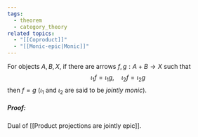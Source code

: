 ```yaml
---
tags:
  - theorem
  - category_theory
related topics:
  - "[[Coproduct]]"
  - "[[Monic-epic|Monic]]"
---
```

For objects $A,B,X$, if there are arrows $f,g:A+ B\to X$ such that$$
\iota_1 f=\iota_1g,\quad
\iota_2f=\iota_2g
$$then $f=g$ ($\iota_1$ and $\iota_2$ are said to be _jointly monic_).
##### Proof:
Dual of [[Product projections are jointly epic]].
